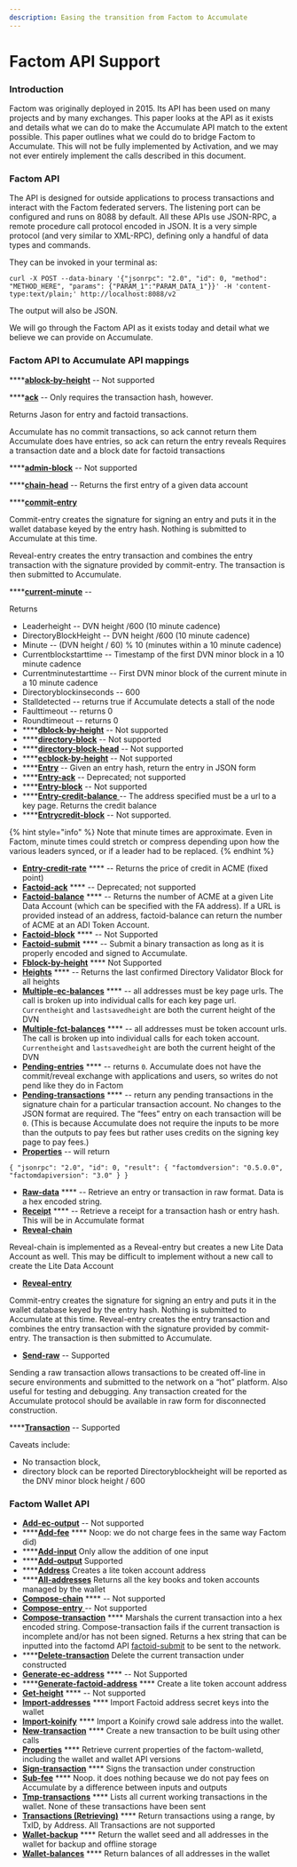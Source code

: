 ```yaml
---
description: Easing the transition from Factom to Accumulate
---
```


# Factom API Support

### **Introduction**

&#x20;Factom was originally deployed in 2015. Its API has been used on many projects and by many exchanges. This paper looks at the API as it exists and details what we can do to make the Accumulate API match to the extent possible. This paper outlines what we could do to bridge Factom to Accumulate. This will not be fully implemented by Activation, and we may not ever entirely implement the calls described in this document.&#x20;

### **Factom API**

The API is designed for outside applications to process transactions and interact with the Factom federated servers. The listening port can be configured and runs on 8088 by default. All these APIs use JSON-RPC, a remote procedure call protocol encoded in JSON. It is a very simple protocol (and very similar to XML-RPC), defining only a handful of data types and commands.&#x20;

They can be invoked in your terminal as:&#x20;

```
curl -X POST --data-binary '{"jsonrpc": "2.0", "id": 0, "method": "METHOD_HERE", "params": {"PARAM_1":"PARAM_DATA_1"}}' -H 'content-type:text/plain;' http://localhost:8088/v2 
```

The output will also be JSON.&#x20;

We will go through the Factom API as it exists today and detail what we believe we can provide on Accumulate.

### **Factom API to Accumulate API mappings**

****[**ablock-by-height**](https://docs.factomprotocol.org/start/factom-api-docs/factomd-api#ablock-by-height) -- Not supported&#x20;

****[**ack**](https://docs.factomprotocol.org/start/factom-api-docs/factomd-api#ack) -- Only requires the transaction hash, however.&#x20;

Returns Jason for entry and factoid transactions.&#x20;

Accumulate has no commit transactions, so ack cannot return them Accumulate does have entries, so ack can return the entry reveals Requires a transaction date and a block date for factoid transactions&#x20;

****[**admin-block**](https://docs.factomprotocol.org/start/factom-api-docs/factomd-api#admin-block) -- Not supported&#x20;

****[**chain-head**](https://docs.factomprotocol.org/start/factom-api-docs/factomd-api#chain-head) -- Returns the first entry of a given data account&#x20;

****[**commit-entry** ](https://docs.factomprotocol.org/start/factom-api-docs/factomd-api#commit-entry)

Commit-entry creates the signature for signing an entry and puts it in the wallet database keyed by the entry hash. Nothing is submitted to Accumulate at this time.&#x20;

Reveal-entry creates the entry transaction and combines the entry transaction with the signature provided by commit-entry. The transaction is then submitted to Accumulate.



****[**current-minute**](https://docs.factomprotocol.org/start/factom-api-docs/factomd-api#current-minute) --&#x20;

Returns&#x20;

* Leaderheight -- DVN height /600 (10 minute cadence)&#x20;
* DirectoryBlockHeight -- DVN height /600 (10 minute cadence)&#x20;
* Minute -- (DVN height / 60) % 10 (minutes within a 10 minute cadence)&#x20;
* Currentblockstarttime -- Timestamp of the first DVN minor block in a 10 minute cadence
* Currentminutestarttime -- First DVN minor block of the current minute in a 10 minute cadence
* Directoryblockinseconds -- 600&#x20;
* Stalldetected -- returns true if Accumulate detects a stall of the node&#x20;
* Faulttimeout -- returns 0&#x20;
* Roundtimeout -- returns 0&#x20;
* ****[**dblock-by-height**](https://docs.factomprotocol.org/start/factom-api-docs/factomd-api#dblock-by-height) -- Not supported&#x20;
* ****[**directory-block**](https://docs.factomprotocol.org/start/factom-api-docs/factomd-api#directory-block) -- Not supported&#x20;
* ****[**directory-block-head**](https://docs.factomprotocol.org/start/factom-api-docs/factomd-api#directory-block-head) -- Not supported&#x20;
* ****[**ecblock-by-height**](https://docs.factomprotocol.org/start/factom-api-docs/factomd-api#ecblock-by-height) -- Not supported&#x20;
* ****[**Entry**](https://docs.factomprotocol.org/start/factom-api-docs/factomd-api#entry) -- Given an entry hash, return the entry in JSON form&#x20;
* ****[**Entry-ack**](https://docs.factomprotocol.org/start/factom-api-docs/factomd-api#entry-ack) -- Deprecated; not supported&#x20;
* ****[**Entry-block**](https://docs.factomprotocol.org/start/factom-api-docs/factomd-api#entry-block) -- Not supported&#x20;
* ****[**Entry-credit-balance** ](https://docs.factomprotocol.org/start/factom-api-docs/factomd-api#entry-credit-balance)-- The address specified must be a url to a key page. Returns the credit balance&#x20;
* ****[**Entrycredit-block**](https://docs.factomprotocol.org/start/factom-api-docs/factomd-api#entrycredit-block) -- Not supported.

{% hint style="info" %}
Note that minute times are approximate.  Even in Factom, minute times could stretch or compress depending upon how the various leaders synced, or if a leader had to be replaced.
{% endhint %}

* [**Entry-credit-rate**](https://docs.factomprotocol.org/start/factom-api-docs/factomd-api#entry-credit-rate) **** -- Returns the price of credit in ACME (fixed point)
* [**Factoid-ack**](https://docs.factomprotocol.org/start/factom-api-docs/factomd-api#factoid-ack) **** -- Deprecated; not supported
* [**Factoid-balance**](https://docs.factomprotocol.org/start/factom-api-docs/factomd-api#factoid-balance) **** -- Returns the number of ACME at a given Lite Data Account (which can be specified with the FA address).  If a URL is provided instead of an address, factoid-balance can return the number of ACME at an ADI Token Account.
* [**Factoid-block**](https://docs.factomprotocol.org/start/factom-api-docs/factomd-api#factoid-block) **** -- Not Supported
* [**Factoid-submit**](https://docs.factomprotocol.org/start/factom-api-docs/factomd-api#factoid-submit) **** -- Submit a binary transaction as long as it is properly encoded and signed to Accumulate.
* [**Fblock-by-height**](https://docs.factomprotocol.org/start/factom-api-docs/factomd-api#fblock-by-height) **** Not Supported
* [**Heights**](https://docs.factomprotocol.org/start/factom-api-docs/factomd-api#heights) **** -- Returns the last confirmed Directory Validator Block for all heights
* [**Multiple-ec-balances**](https://docs.factomprotocol.org/start/factom-api-docs/factomd-api#multiple-ec-balances) **** -- all addresses must be key page urls. The call is broken up into individual calls for each key page url.  `Currentheight` and `lastsavedheight` are both the current height of the DVN
* [**Multiple-fct-balances**](https://docs.factomprotocol.org/start/factom-api-docs/factomd-api#multiple-fct-balances) **** -- all addresses must be token account urls.  The call is broken up into individual calls for each token account.  `Currentheight` and `lastsavedheight` are both the current height of the DVN
* [**Pending-entries**](https://docs.factomprotocol.org/start/factom-api-docs/factomd-api#pending-entries) **** -- returns `0`.  Accumulate does not have the commit/reveal exchange with applications and users, so writes do not pend like they do in Factom
* [**Pending-transactions**](https://docs.factomprotocol.org/start/factom-api-docs/factomd-api#pending-transactions) **** -- return any pending transactions in the signature chain for a particular transaction account.  No changes to the JSON format are required.  The “fees” entry on each transaction will be `0`.  (This is because Accumulate does not require the inputs to be more than the outputs to pay fees but rather uses credits on the signing key page to pay fees.)
* [**Properties**](https://docs.factomprotocol.org/start/factom-api-docs/factomd-api#properties) -- will return&#x20;

```
{ "jsonrpc": "2.0", "id": 0, "result": { "factomdversion": "0.5.0.0", "factomdapiversion": "3.0" } }
```

* [**Raw-data**](https://docs.factomprotocol.org/start/factom-api-docs/factomd-api#raw-data) **** -- Retrieve an entry or transaction in raw format.  Data is a hex encoded string.
* [**Receipt**](https://docs.factomprotocol.org/start/factom-api-docs/factomd-api#receipt) **** -- Retrieve a receipt for a transaction hash or entry hash.  This will be in Accumulate format
* ****[**Reveal-chain**](https://docs.factomprotocol.org/start/factom-api-docs/factomd-api#reveal-chain)****

Reveal-chain is implemented as a Reveal-entry but creates a new Lite Data Account as well. This may be difficult to implement without a new call to create the Lite Data Account

* [**Reveal-entry**](https://docs.factomprotocol.org/start/factom-api-docs/factomd-api#reveal-entry)&#x20;

Commit-entry creates the signature for signing an entry and puts it in the wallet database keyed by the entry hash. Nothing is submitted to Accumulate at this time. Reveal-entry creates the entry transaction and combines the entry transaction with the signature provided by commit-entry. The transaction is then submitted to Accumulate.

* [**Send-raw**](https://docs.factomprotocol.org/start/factom-api-docs/factomd-api#send-raw-message) -- Supported&#x20;

Sending a raw transaction allows transactions to be created off-line in secure environments and submitted to the network on a “hot” platform. Also useful for testing and debugging. Any transaction created for the Accumulate protocol should be available in raw form for disconnected construction.

****[**Transaction**](https://docs.factomprotocol.org/start/factom-api-docs/factomd-api#transaction) -- Supported&#x20;

Caveats include:&#x20;

* No transaction block,&#x20;
* directory block can be reported Directoryblockheight will be reported as the DNV minor block height / 600

### **Factom Wallet API**&#x20;

* [**Add-ec-output**](https://docs.factomprotocol.org/start/factom-api-docs/factom-walletd-api#add-ec-output) -- Not supported
* ****[**Add-fee**](https://docs.factomprotocol.org/start/factom-api-docs/factom-walletd-api#add-fee) **** Noop: we do not charge fees in the same way Factom did)
* ****[**Add-input**](https://docs.factomprotocol.org/start/factom-api-docs/factom-walletd-api#add-input) Only allow the addition of one input
* ****[**Add-output**](https://docs.factomprotocol.org/start/factom-api-docs/factom-walletd-api#add-output) Supported
* ****[**Address**](https://docs.factomprotocol.org/start/factom-api-docs/factom-walletd-api#address) Creates a lite token account address
* ****[**All-addresses**](https://docs.factomprotocol.org/start/factom-api-docs/factom-walletd-api#all-addresses) Returns all the key books and token accounts managed by the wallet
* [**Compose-chain**](https://docs.factomprotocol.org/start/factom-api-docs/factom-walletd-api#compose-chain) **** -- Not supported
* [**Compose-entry** ](https://docs.factomprotocol.org/start/factom-api-docs/factom-walletd-api#compose-entry)-- Not supported
* [**Compose-transaction**](https://docs.factomprotocol.org/start/factom-api-docs/factom-walletd-api#compose-transaction) **** Marshals the current transaction into a hex encoded string. Compose-transaction fails if the current transaction is incomplete and/or has not been signed.  Returns a hex string that can be inputted into the factomd API [factoid-submit](https://docs.factomprotocol.org/start/factom-api-docs/factomd-api#factoid-submit) to be sent to the network.
* ****[**Delete-transaction**](https://docs.factomprotocol.org/start/factom-api-docs/factom-walletd-api#delete-transaction) Delete the current transaction under constructed
* [**Generate-ec-address**](https://docs.factomprotocol.org/start/factom-api-docs/factom-walletd-api#generate-ec-address) **** -- Not Supported
* ****[**Generate-factoid-address**](https://docs.factomprotocol.org/start/factom-api-docs/factom-walletd-api#generate-factoid-address) **** Create a lite token account address
* [**Get-height**](https://docs.factomprotocol.org/start/factom-api-docs/factom-walletd-api#get-height) **** -- Not supported
* [**Import-addresses**](https://docs.factomprotocol.org/start/factom-api-docs/factom-walletd-api#import-addresses) **** Import Factoid address secret keys into the wallet
* [**Import-koinify**](https://docs.factomprotocol.org/start/factom-api-docs/factom-walletd-api#import-koninify) **** Import a Koinify crowd sale address into the wallet.
* [**New-transaction**](https://docs.factomprotocol.org/start/factom-api-docs/factom-walletd-api#new-transaction) **** Create a new transaction to be built using other calls
* [**Properties**](https://docs.factomprotocol.org/start/factom-api-docs/factom-walletd-api#properties) **** Retrieve current properties of the factom-walletd, including the wallet and wallet API versions
* [**Sign-transaction**](http://sign-transaction) **** Signs the transaction under construction
* [**Sub-fee**](https://docs.factomprotocol.org/start/factom-api-docs/factom-walletd-api#sub-fee) **** Noop. it does nothing because we do not pay fees on Accumulate by a difference between inputs and outputs
* [**Tmp-transactions**](https://docs.factomprotocol.org/start/factom-api-docs/factom-walletd-api#tmp-transactions) **** Lists all current working transactions in the wallet.  None of these transactions have been sent
* [**Transactions (Retrieving)**](https://docs.factomprotocol.org/start/factom-api-docs/factom-walletd-api#transactions-retrieving) **** Return transactions using a range, by TxID, by Address.  All Transactions are not supported
* [**Wallet-backup**](https://docs.factomprotocol.org/start/factom-api-docs/factom-walletd-api#wallet-backup) **** Return the wallet seed and all addresses in the wallet for backup and offline storage
* [**Wallet-balances**](https://docs.factomprotocol.org/start/factom-api-docs/factom-walletd-api#wallet-balances) **** Return balances of all addresses in the wallet
